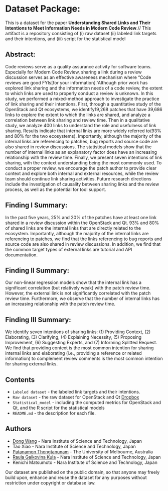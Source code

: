 # Dataset Package:


This is a dataset for the paper **Understanding Shared Links and Their Intentions to Meet Information Needs in Modern Code Review**.//
This artifact is a repository consisting of (i) raw dataset (ii) labeled link targets and their intentions, and (iii) script for the statistical model

## Abstract:
Code reviews serve as a quality assurance activity for software teams. Especially for Modern Code Review, sharing a link during a review discussion serves as an effective awareness mechanism where “Code reviews are good FYIs[for your information].”Although prior work has explored link sharing and the information needs of a code review, the extent to which links are used to properly conduct a review is unknown. In this study, we performed a mixed-method approach to investigate the practice of link sharing and their intentions. First, through a quantitative study of the OpenStack and Qt ecosystems, we identify19,268 patches that have 39,686 links to explore the extent to which the links are shared, and analyze a correlation between link sharing and review time. Then in a qualitative study, we analyze 400 links to understand the role and usefulness of link sharing. Results indicate that internal links are more widely referred to(93% and 80% for the two ecosystems). Importantly, although the majority of the internal links are referencing to patches, bug reports and source code are also shared in review discussions. The statistical models show that the number of internal links as an explanatory factor does have an increasing relationship with the review time. Finally, we present seven intentions of link sharing, with the context understanding being the most commonly used. To conduct a proper review, we encourage the patch author to provide clear context and explore both internal and external resources, while the review team should continue link sharing activities. Future research directions include the investigation of causality between sharing links and the review process, as well as the potential for tool support.

## Finding I Summary:
In the past five years, 25% and 20% of the patches have at least one link shared in a review discussion within the OpenStack and Qt.
93% and 80% of shared links are the internal links that are directly related to the ecosystem.
Importantly, although the majority of the internal links are referencing to patches, we find that the links referencing to bug reports and source code are also shared in review discussions.
In addition, we find that the common target types of external links are tutorial and API documentation.

## Finding II Summary:
Our non-linear regression models show that the internal link has a significant correlation (but relatively weak) with the patch review time. However, the external link is not significantly correlated with the patch review time.
Furthermore, we observe that the number of internal links has an increasing relationship with the patch review time.

## Finding III Summary:
We identify seven intentions of sharing links: (1) Providing Context, (2) Elaborating, (3) Clarifying, (4) Explaining Necessity, (5) Proposing Improvement, (6) Suggesting Experts, and (7) Informing Splitted Request.
We find that providing context is the most common intention for sharing internal links and elaborating (i.e., providing a reference or related information) to complement review comments is the most common intention for sharing external links.

## Contents
* `Labeled dataset` - the labeled link targets and their intentions.
* `Raw dataset` - the raw dataset for OpenStack and Qt [Dropbox](https://www.dropbox.com/sh/swrpxfexi6ggrm8/AADDToxZfiLz7tY9PAoA3zdTa?dl=0) 
* `Statistical_model` - including the computed metrics for OpenStack and Qt, and the R script for the statistical models
* `README.md` - the description for each file.


## Authors
* [Dong Wang](https://dong-w.github.io/) - Nara Institute of Science and Technology, Japan
* Tao Xiao - Nara Institute of Science and Technology, Japan
* [Patanamon Thongtanunam](http://patanamon.com/) - The University of Melbourne, Australia
* [Raula Gaikovina Kula](https://raux.github.io/) - Nara Institute of Science and Technology, Japan
* Kenichi Matsumoto - Nara Institute of Science and Technology, Japan

Our dataset are published on the public domain, so that anyone may freely build upon, enhance and reuse the dataset for any purposes without restriction under copyright or database law.
